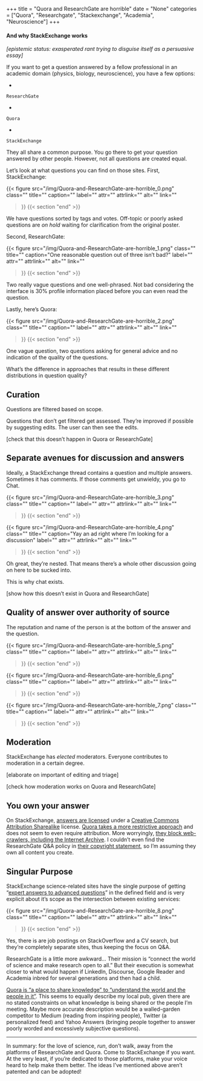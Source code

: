 +++
title = "Quora and ResearchGate are horrible"
date = "None"
categories = ["Quora", "Researchgate", "Stackexchange", "Academia", "Neuroscience"]
+++

#### And why StackExchange works

*\[epistemic status: exasperated rant trying to disguise itself as a persuasive essay\]*

If you want to get a question answered by a fellow professional in an academic domain (physics, biology, neuroscience), you have a few options:

-   

    ResearchGate
-   

    Quora
-   

    StackExchange


They all share a common purpose. You go there to get your question answered by other people. However, not all questions are created equal.

Let’s look at what questions you can find on those sites. First, StackExchange:

{{< figure
  src="/img/Quora-and-ResearchGate-are-horrible_0.png"
  class=""
  title=""
  caption=""
  label=""
  attr=""
  attrlink=""
  alt=""
  link=""
 >}}
{{< section "end" >}}

We have questions sorted by tags and votes. Off-topic or poorly asked questions are *on hold* waiting for clarification from the original poster.

Second, ResearchGate:

{{< figure
  src="/img/Quora-and-ResearchGate-are-horrible_1.png"
  class=""
  title=""
  caption="One reasonable question out of three isn’t bad?"
  label=""
  attr=""
  attrlink=""
  alt=""
  link=""
 >}}
{{< section "end" >}}

Two really vague questions and one well-phrased. Not bad considering the interface is 30% profile information placed before you can even read the question.

Lastly, here’s Quora:

{{< figure
  src="/img/Quora-and-ResearchGate-are-horrible_2.png"
  class=""
  title=""
  caption=""
  label=""
  attr=""
  attrlink=""
  alt=""
  link=""
 >}}
{{< section "end" >}}

One vague question, two questions asking for general advice and no indication of the quality of the questions.

What’s the difference in approaches that results in these different distributions in question quality?

## Curation
Questions are filtered based on scope.

Questions that don’t get filtered get assessed. They’re improved if possible by suggesting edits. The user can then see the edits.

\[check that this doesn’t happen in Quora or ResearchGate\]

## Separate avenues for discussion and answers
Ideally, a StackExchange thread contains a question and multiple answers. Sometimes it has comments. If those comments get unwieldy, you go to Chat.

{{< figure
  src="/img/Quora-and-ResearchGate-are-horrible_3.png"
  class=""
  title=""
  caption=""
  label=""
  attr=""
  attrlink=""
  alt=""
  link=""
 >}}
{{< section "end" >}}

{{< figure
  src="/img/Quora-and-ResearchGate-are-horrible_4.png"
  class=""
  title=""
  caption="Yay an ad right where I’m looking for a discussion"
  label=""
  attr=""
  attrlink=""
  alt=""
  link=""
 >}}
{{< section "end" >}}

Oh great, they’re nested. That means there’s a whole other discussion going on here to be sucked into.

This is why chat exists.

\[show how this doesn’t exist in Quora and ResearchGate\]

## Quality of answer over authority of source
The reputation and name of the person is at the bottom of the answer and the question.

{{< figure
  src="/img/Quora-and-ResearchGate-are-horrible_5.png"
  class=""
  title=""
  caption=""
  label=""
  attr=""
  attrlink=""
  alt=""
  link=""
 >}}
{{< section "end" >}}

{{< figure
  src="/img/Quora-and-ResearchGate-are-horrible_6.png"
  class=""
  title=""
  caption=""
  label=""
  attr=""
  attrlink=""
  alt=""
  link=""
 >}}
{{< section "end" >}}

{{< figure
  src="/img/Quora-and-ResearchGate-are-horrible_7.png"
  class=""
  title=""
  caption=""
  label=""
  attr=""
  attrlink=""
  alt=""
  link=""
 >}}
{{< section "end" >}}

## Moderation
StackExchange has *elected* moderators. Everyone contributes to moderation in a certain degree.

\[elaborate on important of editing and triage\]

\[check how moderation works on Quora and ResearchGate\]

## You own your answer
On StackExchange, [answers are licensed](https://stackexchange.com/legal) under a [Creative Commons Attribution Sharealike](https://creativecommons.org/licenses/by-sa/3.0/) license. [Quora takes a more restrictive approach](https://www.quora.com/about/tos) and does not seem to even require attribution. More worryingly, [they block web-crawlers, including the Internet Archive](https://konklone.com/post/quora-keeps-the-worlds-knowledge-for-itself). I couldn’t even find the ResearchGate Q&A policy in [their copyright statement](https://www.researchgate.net/application.IntellectualPropertyPolicy.html), so I’m assuming they own all content you create.

## Singular Purpose
StackExchange science-related sites have the single purpose of getting “[expert answers to advanced questions](https://cogsci.stackexchange.com/tour)” in the defined field and is very explicit about it’s scope as the intersection between existing services:

{{< figure
  src="/img/Quora-and-ResearchGate-are-horrible_8.png"
  class=""
  title=""
  caption=""
  label=""
  attr=""
  attrlink=""
  alt=""
  link=""
 >}}
{{< section "end" >}}

Yes, there is are job postings on StackOverflow and a CV search, but they’re completely separate sites, thus keeping the focus on Q&A.

ResearchGate is a little more awkward… Their mission is “connect the world of science and make research open to all.” But their execution is somewhat closer to what would happen if LinkedIn, Discourse, Google Reader and Academia inbred for several generations and then had a child.

[Quora is “a place to share knowledge” to “understand the world and the people in it”](https://www.quora.com/about). This seems to equally describe my local pub, given there are no stated constraints on what knowledge is being shared or the people I’m meeting. Maybe more accurate description would be a walled-garden competitor to Medium (reading from inspiring people), Twitter (a personalized feed) and Yahoo Answers (bringing people together to answer poorly worded and excessively subjective questions).

---

In summary: for the love of science, *run*, don’t walk, away from the platforms of ResearchGate and Quora. Come to StackExchange if you want. At the very least, if you’re dedicated to those platforms, make your voice heard to help make them better. The ideas I’ve mentioned above aren’t patented and can be adopted!

